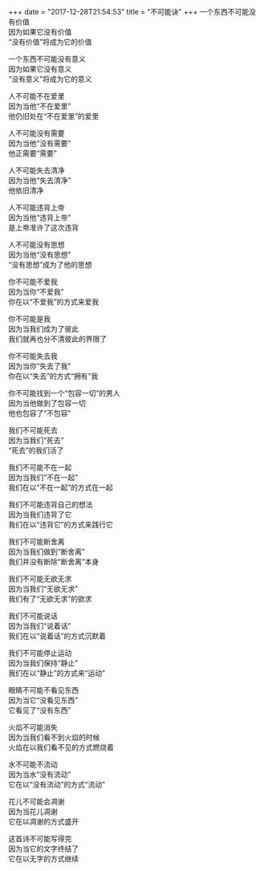+++
date = "2017-12-28T21:54:53"
title = "不可能诀"
+++
一个东西不可能没有价值  
因为如果它没有价值  
“没有价值”将成为它的价值  
  
一个东西不可能没有意义  
因为如果它没有意义  
“没有意义”将成为它的意义  
  
人不可能不在爱里  
因为当他“不在爱里”  
他仍旧处在“不在爱里”的爱里  
  
人不可能没有需要  
因为当他“没有需要”  
他正需要“需要”  
  
人不可能失去清净  
因为当他“失去清净”  
他依旧清净  
  
人不可能违背上帝  
因为当他“违背上帝”  
是上帝准许了这次违背  
  
人不可能没有思想  
因为当他“没有思想”  
“没有思想”成为了他的思想  
  
你不可能不爱我  
因为当你“不爱我”  
你在以“不爱我”的方式来爱我  
  
你不可能是我  
因为当我们成为了彼此  
我们就再也分不清彼此的界限了  
  
你不可能失去我  
因为当你“失去了我”  
你在以“失去”的方式“拥有”我  
  
你不可能找到一个“包容一切”的男人  
因为当他做到了包容一切  
他也包容了“不包容”  
  
我们不可能死去  
因为当我们“死去”  
“死去”的我们活了  
  
我们不可能不在一起  
因为当我们“不在一起”  
我们在以“不在一起”的方式在一起  
  
我们不可能违背自己的想法  
因为当我们违背了它  
我们在以“违背它”的方式来践行它  
  
我们不可能断舍离  
因为当我们做到“断舍离”  
我们并没有断除“断舍离”本身  
  
我们不可能无欲无求  
因为当我们“无欲无求”  
我们有了“无欲无求”的欲求  
  
我们不可能说话  
因为当我们“说着话”  
我们在以“说着话”的方式沉默着  
  
我们不可能停止运动  
因为当我们保持“静止”  
我们在以“静止”的方式来“运动”  
  
眼睛不可能不看见东西  
因为当它“没看见东西”  
它看见了“没有东西”  
  
火焰不可能消失  
因为当我们看不到火焰的时候  
火焰在以我们看不见的方式燃烧着  
  
水不可能不流动  
因为当水“没有流动”  
它在以“没有流动”的方式“流动”  
  
花儿不可能会凋谢  
因为当花儿凋谢  
它在以凋谢的方式盛开  
  
这首诗不可能写得完  
因为当它的文字终结了  
它在以无字的方式继续  
